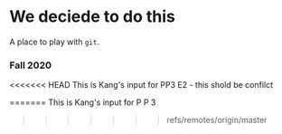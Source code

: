 # We deciede to do this 

A place to play with `git`.

### Fall 2020

<<<<<<< HEAD
This is Kang's input for PP3 E2  - this shold be confilct 

=======
This is Kang's input for P P 3  
>>>>>>> refs/remotes/origin/master
